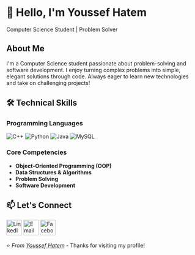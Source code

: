 # 👋 Hello, I'm Youssef Hatem

Computer Science Student | Problem Solver 

## About Me

I'm a Computer Science student passionate about problem-solving and software development. I enjoy turning complex problems into simple, elegant solutions through code. Always eager to learn new technologies and take on challenging projects!

## 🛠️ Technical Skills

### Programming Languages
![C++](https://img.shields.io/badge/C++-00599C?style=flat&logo=c%2B%2B&logoColor=white)
![Python](https://img.shields.io/badge/Python-3776AB?style=flat&logo=python&logoColor=white)
![Java](https://img.shields.io/badge/Java-ED8B00?style=flat&logo=java&logoColor=white)
![MySQL](https://img.shields.io/badge/MySQL-4479A1?style=flat&logo=mysql&logoColor=white)

### Core Competencies
- **Object-Oriented Programming (OOP)**
- **Data Structures & Algorithms**
- **Problem Solving**
- **Software Development**

## 📫 Let's Connect
<a href="https://www.linkedin.com/in/youssefhatemsulaiman" target="_blank"><img src="https://img.icons8.com/fluency/48/000000/linkedin.png" alt="LinkedIn" width="40" height="40"/></a>
<a href="mailto:youssef.hatem78@gmail.com"><img src="https://img.icons8.com/color/48/000000/gmail.png" alt="Email" width="40" height="40"/></a>
<a href="https://www.facebook.com/youssef.hatem.1029770/" target="_blank"><img src="https://img.icons8.com/fluency/48/000000/facebook.png" alt="Facebook" width="40" height="40"/></a>

⭐ *From [Youssef Hatem](https://github.com/Youssef-Hatem-S)* - Thanks for visiting my profile!
